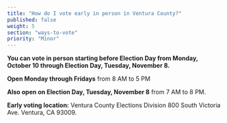 ```yaml
---
title: "How do I vote early in person in Ventura County?"
published: false
weight: 5
section: "ways-to-vote"
priority: "Minor"
---
```


**You can vote in person starting before Election Day from Monday, October 10 through Election Day, Tuesday, November 8.**  

**Open Monday through Fridays** from 8 AM to 5 PM  

**Also open on Election Day, Tuesday, November 8** from 7 AM to 8 PM.  

**Early voting location:** Ventura County Elections Division 800 South Victoria Ave. Ventura, CA  93009.  
